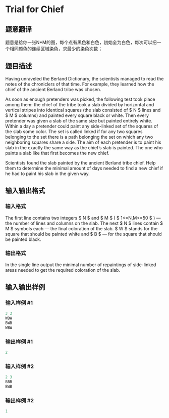 # Trial for Chief

## 题意翻译

题意是给你一张N*M的图，每个点有黑色和白色，初始全为白色，每次可以把一个相同颜色的连续区域染色，求最少的染色次数；

## 题目描述

Having unraveled the Berland Dictionary, the scientists managed to read the notes of the chroniclers of that time. For example, they learned how the chief of the ancient Berland tribe was chosen.

As soon as enough pretenders was picked, the following test took place among them: the chief of the tribe took a slab divided by horizontal and vertical stripes into identical squares (the slab consisted of $ N $ lines and $ M $ columns) and painted every square black or white. Then every pretender was given a slab of the same size but painted entirely white. Within a day a pretender could paint any side-linked set of the squares of the slab some color. The set is called linked if for any two squares belonging to the set there is a path belonging the set on which any two neighboring squares share a side. The aim of each pretender is to paint his slab in the exactly the same way as the chief’s slab is painted. The one who paints a slab like that first becomes the new chief.

Scientists found the slab painted by the ancient Berland tribe chief. Help them to determine the minimal amount of days needed to find a new chief if he had to paint his slab in the given way.

## 输入输出格式

### 输入格式

The first line contains two integers $ N $ and $ M $ ( $ 1<=N,M<=50 $ ) — the number of lines and columns on the slab. The next $ N $ lines contain $ M $ symbols each — the final coloration of the slab. $ W $ stands for the square that should be painted white and $ B $ — for the square that should be painted black.

### 输出格式

In the single line output the minimal number of repaintings of side-linked areas needed to get the required coloration of the slab.

## 输入输出样例

### 输入样例 #1

```cpp
3 3
WBW
BWB
WBW

```
### 输出样例 #1

```cpp
2

```
### 输入样例 #2

```cpp
2 3
BBB
BWB

```
### 输出样例 #2

```cpp
1

```
